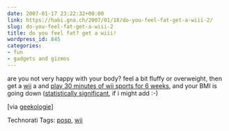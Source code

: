 ```yaml
---
date: 2007-01-17 23:22:32+00:00
link: https://habi.gna.ch/2007/01/18/do-you-feel-fat-get-a-wiii-2/
slug: do-you-feel-fat-get-a-wiii-2
title: do you feel fat? get a wiii!
wordpress_id: 845
categories:
- fun
- gadgets and gizmos
---
```


are you not very happy with your body? feel a bit fluffy or overweight, then get a [wii](http://wii.com/) a and [play 30 minutes of wii sports for 6 weeks](http://wiinintendo.net/2007/01/15/wii-sports-experiment-results/), and your BMI is going down ([statistically significant](https://habi.gna.ch/2007/01/09/omg/), if i might add :-)

[via [geekologie](http://geekologie.com/2007/01/the_wii_sports_experiment.php)]



Technorati Tags: [posp](http://www.technorati.com/tag/posp), [wii](http://www.technorati.com/tag/wii)
